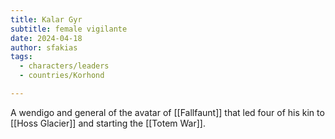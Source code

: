 ```yaml
---
title: Kalar Gyr
subtitle: female vigilante
date: 2024-04-18
author: sfakias
tags:
  - characters/leaders
  - countries/Korhond

---
```


A wendigo and general of the avatar of [[Fallfaunt]] that led four of his kin to [[Hoss Glacier]] and starting the [[Totem War]].